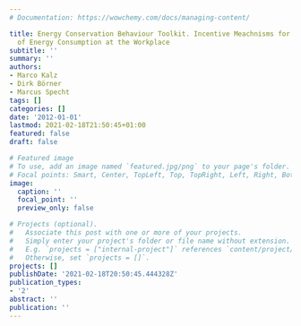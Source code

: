 ```yaml
---
# Documentation: https://wowchemy.com/docs/managing-content/

title: Energy Conservation Behaviour Toolkit. Incentive Meachnisms for Effective Decrease
  of Energy Consumption at the Workplace
subtitle: ''
summary: ''
authors:
- Marco Kalz
- Dirk Börner
- Marcus Specht
tags: []
categories: []
date: '2012-01-01'
lastmod: 2021-02-18T21:50:45+01:00
featured: false
draft: false

# Featured image
# To use, add an image named `featured.jpg/png` to your page's folder.
# Focal points: Smart, Center, TopLeft, Top, TopRight, Left, Right, BottomLeft, Bottom, BottomRight.
image:
  caption: ''
  focal_point: ''
  preview_only: false

# Projects (optional).
#   Associate this post with one or more of your projects.
#   Simply enter your project's folder or file name without extension.
#   E.g. `projects = ["internal-project"]` references `content/project/deep-learning/index.md`.
#   Otherwise, set `projects = []`.
projects: []
publishDate: '2021-02-18T20:50:45.444328Z'
publication_types:
- '2'
abstract: ''
publication: ''
---
```

